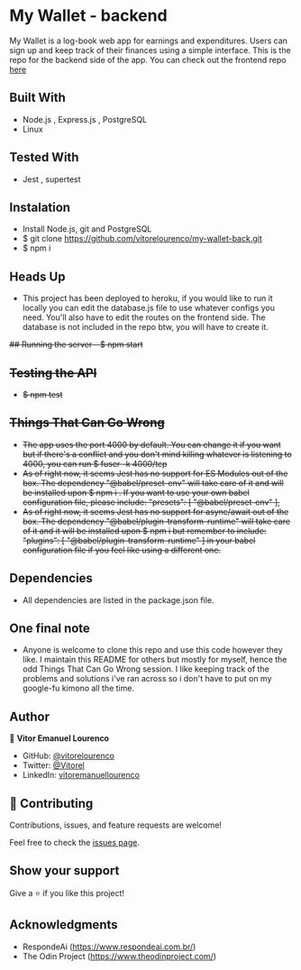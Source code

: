 # My Wallet - backend

My Wallet is a log-book web app for earnings and expenditures. Users can sign up and keep track of their finances using a simple interface. This is the repo for the backend side of the app. You can check out the frontend repo [here](https://github.com/vitorelourenco/my-wallet-front)

## Built With
- Node.js , Express.js , PostgreSQL   
- Linux

## Tested With
- Jest , supertest

## Instalation
- Install Node.js, git and PostgreSQL
- $ git clone https://github.com/vitorelourenco/my-wallet-back.git
- $ npm i

## Heads Up
- This project has been deployed to heroku, if you would like to run it locally you can edit the database.js file to use whatever configs you need. You'll also have to edit the routes on the frontend side. The database is not included in the repo btw, you will have to create it.
<del>
## Running the server
- $ npm start 

## Testing the API
- $ npm test

## Things That Can Go Wrong
- The app uses the port 4000 by default. You can change it if you want but if there's a conflict and you don't mind killing whatever is listening to 4000, you can run $ fuser -k 4000/tcp 
- As of right now, it seems Jest has no support for ES Modules out of the box. The dependency "@babel/preset-env" will take care of it and will be installed upon $ npm i . If you want to use your own babel configuration file, please include: "presets": [ "@babel/preset-env" ],
- As of right now, it seems Jest has no support for async/await out of the box. The dependency "@babel/plugin-transform-runtime" will take care of it and it will be installed upon $ npm i but remember to include:   "plugins": [ "@babel/plugin-transform-runtime" ] in your babel configuration file if you feel like using a different one. 
</del>

## Dependencies
- All dependencies are listed in the package.json file.

## One final note
- Anyone is welcome to clone this repo and use this code however they like. I maintain this README for others but mostly for myself, hence the odd Things That Can Go Wrong session. I like keeping track of the problems and solutions i've ran across so i don't have to put on my google-fu kimono all the time.  

## Author

👤 **Vitor Emanuel Lourenco**

- GitHub: [@vitorelourenco](https://github.com/vitorelourenco)
- Twitter: [@Vitorel](https://twitter.com/Vitorel)
- LinkedIn: [vitoremanuellourenco](https://www.linkedin.com/in/vitoremanuellourenco/)


## 🤝 Contributing

Contributions, issues, and feature requests are welcome!

Feel free to check the [issues page](https://github.com/vitorelourenco/my-wallet-back/issues).

## Show your support

Give a ⭐️ if you like this project!

## Acknowledgments

- RespondeAi (https://www.respondeai.com.br/)
- The Odin Project (https://www.theodinproject.com/)

